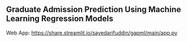 ## Graduate Admission Prediction Using Machine Learning Regression Models 
Web App: https://share.streamlit.io/sayedarifuddin/gapml/main/app.py
